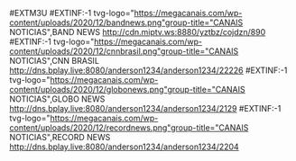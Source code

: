 #EXTM3U
#EXTINF:-1 tvg-logo="https://megacanais.com/wp-content/uploads/2020/12/bandnews.png"group-title="CANAIS NOTICIAS",BAND NEWS 
http://cdn.miptv.ws:8880/yztbz/cojdzn/890
#EXTINF:-1 tvg-logo="https://megacanais.com/wp-content/uploads/2020/12/cnnbrasil.png"group-title="CANAIS NOTICIAS",CNN BRASIL 
http://dns.bplay.live:8080/anderson1234/anderson1234/22226
#EXTINF:-1 tvg-logo="https://megacanais.com/wp-content/uploads/2020/12/globonews.png"group-title="CANAIS NOTICIAS",GLOBO NEWS
http://dns.bplay.live:8080/anderson1234/anderson1234/2129
#EXTINF:-1 tvg-logo="https://megacanais.com/wp-content/uploads/2020/12/recordnews.png"group-title="CANAIS NOTICIAS",RECORD NEWS 
http://dns.bplay.live:8080/anderson1234/anderson1234/2204
